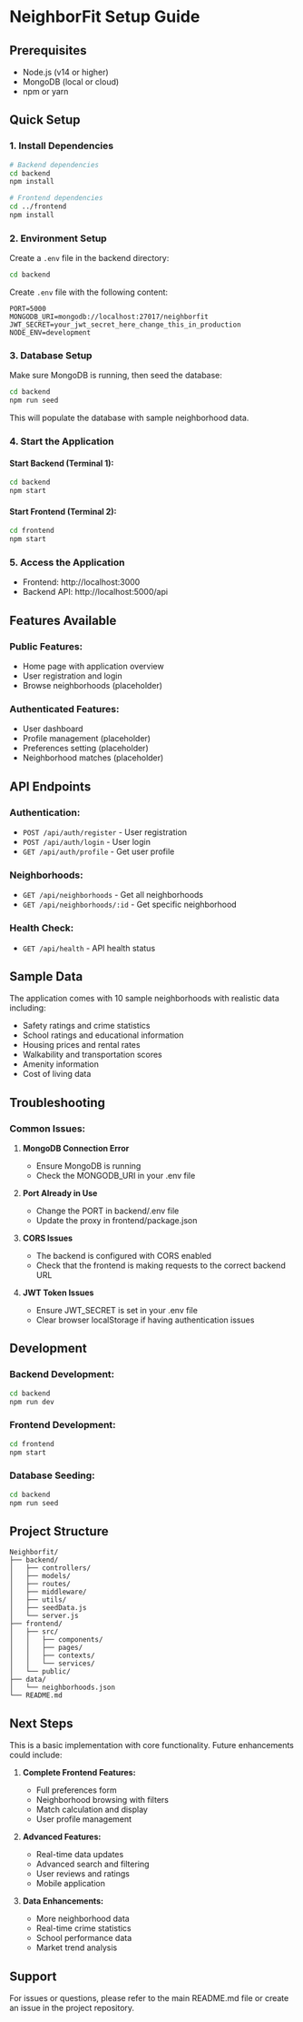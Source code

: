 # NeighborFit Setup Guide

## Prerequisites

- Node.js (v14 or higher)
- MongoDB (local or cloud)
- npm or yarn

## Quick Setup

### 1. Install Dependencies

```bash
# Backend dependencies
cd backend
npm install

# Frontend dependencies
cd ../frontend
npm install
```

### 2. Environment Setup

Create a `.env` file in the backend directory:

```bash
cd backend
```

Create `.env` file with the following content:
```
PORT=5000
MONGODB_URI=mongodb://localhost:27017/neighborfit
JWT_SECRET=your_jwt_secret_here_change_this_in_production
NODE_ENV=development
```

### 3. Database Setup

Make sure MongoDB is running, then seed the database:

```bash
cd backend
npm run seed
```

This will populate the database with sample neighborhood data.

### 4. Start the Application

#### Start Backend (Terminal 1):
```bash
cd backend
npm start
```

#### Start Frontend (Terminal 2):
```bash
cd frontend
npm start
```

### 5. Access the Application

- Frontend: http://localhost:3000
- Backend API: http://localhost:5000/api

## Features Available

### Public Features:
- Home page with application overview
- User registration and login
- Browse neighborhoods (placeholder)

### Authenticated Features:
- User dashboard
- Profile management (placeholder)
- Preferences setting (placeholder)
- Neighborhood matches (placeholder)

## API Endpoints

### Authentication:
- `POST /api/auth/register` - User registration
- `POST /api/auth/login` - User login
- `GET /api/auth/profile` - Get user profile

### Neighborhoods:
- `GET /api/neighborhoods` - Get all neighborhoods
- `GET /api/neighborhoods/:id` - Get specific neighborhood

### Health Check:
- `GET /api/health` - API health status

## Sample Data

The application comes with 10 sample neighborhoods with realistic data including:
- Safety ratings and crime statistics
- School ratings and educational information
- Housing prices and rental rates
- Walkability and transportation scores
- Amenity information
- Cost of living data

## Troubleshooting

### Common Issues:

1. **MongoDB Connection Error**
   - Ensure MongoDB is running
   - Check the MONGODB_URI in your .env file

2. **Port Already in Use**
   - Change the PORT in backend/.env file
   - Update the proxy in frontend/package.json

3. **CORS Issues**
   - The backend is configured with CORS enabled
   - Check that the frontend is making requests to the correct backend URL

4. **JWT Token Issues**
   - Ensure JWT_SECRET is set in your .env file
   - Clear browser localStorage if having authentication issues

## Development

### Backend Development:
```bash
cd backend
npm run dev
```

### Frontend Development:
```bash
cd frontend
npm start
```

### Database Seeding:
```bash
cd backend
npm run seed
```

## Project Structure

```
Neighborfit/
├── backend/
│   ├── controllers/
│   ├── models/
│   ├── routes/
│   ├── middleware/
│   ├── utils/
│   ├── seedData.js
│   └── server.js
├── frontend/
│   ├── src/
│   │   ├── components/
│   │   ├── pages/
│   │   ├── contexts/
│   │   └── services/
│   └── public/
├── data/
│   └── neighborhoods.json
└── README.md
```

## Next Steps

This is a basic implementation with core functionality. Future enhancements could include:

1. **Complete Frontend Features:**
   - Full preferences form
   - Neighborhood browsing with filters
   - Match calculation and display
   - User profile management

2. **Advanced Features:**
   - Real-time data updates
   - Advanced search and filtering
   - User reviews and ratings
   - Mobile application

3. **Data Enhancements:**
   - More neighborhood data
   - Real-time crime statistics
   - School performance data
   - Market trend analysis

## Support

For issues or questions, please refer to the main README.md file or create an issue in the project repository. 
